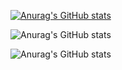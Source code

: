 [![Anurag's GitHub stats](https://github-readme-stats.vercel.app/api?username=dawn4026)](https://github.com/anuraghazra/github-readme-stats)

![Anurag's GitHub stats](https://github-readme-stats.vercel.app/api?username=dawn4026&show_icons=true)

![Anurag's GitHub stats](https://github-readme-stats.vercel.app/api?username=dawn4026&show_icons=true&theme=merko)